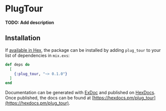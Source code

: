 # PlugTour

**TODO: Add description**

## Installation

If [available in Hex](https://hex.pm/docs/publish), the package can be installed
by adding `plug_tour` to your list of dependencies in `mix.exs`:

```elixir
def deps do
  [
    {:plug_tour, "~> 0.1.0"}
  ]
end
```

Documentation can be generated with [ExDoc](https://github.com/elixir-lang/ex_doc)
and published on [HexDocs](https://hexdocs.pm). Once published, the docs can
be found at [https://hexdocs.pm/plug_tour](https://hexdocs.pm/plug_tour).

